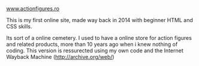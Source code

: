 www.actionfigures.ro

This is my first online site, made way back in 2014 with beginner HTML and CSS skills.

Its sort of a online cemetery. I used to have a online store for action figures and related products, more than 10 years ago when i knew nothing of coding. This version is ressurected using my own code and the Internet Wayback Machine (http://archive.org/web/)
